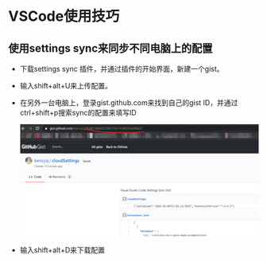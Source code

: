 # VSCode使用技巧

## 使用settings sync来同步不同电脑上的配置

- 下载settings sync 插件，并通过插件的开始界面，新建一个gist。

- 输入shift+alt+U来上传配置。

- 在另外一台电脑上，登录gist.github.com来找到自己的gist ID，并通过ctrl+shift+p搜索sync的配置来填写ID

  ![image-20210204211425688](picture\image-20210204211425688.png)	

- 输入shift+alt+D来下载配置